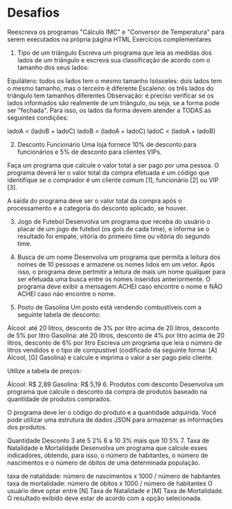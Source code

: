# Desafios

Reescreva os programas "Cálculo IMC" e "Conversor de Temperatura" para serem executados na própria página HTML
Exercícios complementares

1. Tipo de um triângulo
Escreva um programa que leia as medidas dos lados de um triângulo e escreva sua classificação de acordo com o tamanho dos seus lados:

Equilátero: todos os lados tem o mesmo tamanho
Isósceles: dois lados tem o mesmo tamanho, mas o terceiro é diferente
Escaleno: os três lados do triângulo tem tamanhos diferentes
Observação: é preciso verificar se os lados informados são realmente de um triângulo, ou seja, se a forma pode ser "fechada". Para isso, os lados da forma devem atender a TODAS as seguintes condições:

ladoA < (ladoB + ladoC)
ladoB < (ladoA + ladoC)
ladoC < (ladoA + ladoB)

2. Desconto Funcionário
Uma loja fornece 10% de desconto para funcionários e 5% de desconto para clientes VIPs.

Faça um programa que calcule o valor total a ser pago por uma pessoa. O programa deverá ler o valor total da compra efetuada e um código que identifique se o comprador é um cliente comum [1], funcionário [2] ou VIP [3].

A saída do programa deve ser o valor total da compra após o processamento e a categoria do desconto aplicado, se houver.

3. Jogo de Futebol
Desenvolva um programa que receba do usuário o placar de um jogo de futebol (os gols de cada time), e informa se o resultado foi empate, vitória do primeiro time ou vitória do segundo time.

4. Busca de um nome
Desenvolva um programa que permita a leitura dos nomes de 10 pessoas e armazene os nomes lidos em um vetor. Após isso, o programa deve pertmitir a leitura de mais um nome qualquer para ser efetuada uma busca entre os nomes inseridos anteriormente. O programa deve exibir a mensagem ACHEI caso encontre o nome e NÃO ACHEI caso não encontre o nome.

5. Posto de Gasolina
Um posto está vendendo combustíveis com a seguinte tabela de desconto:

Álcool:
até 20 litros, desconto de 3% por litro
acima de 20 litros, desconto de 5% por litro
Gasolina:
até 20 litros, desconto de 4% por litro
acima de 20 litros, desconto de 6% por litro
Escreva um programa que leia o número de litros vendidos e o tipo de compustível (codificado da seguinte forma: [A] Álcool, [G] Gasolina) e calcule e imprima o valor a ser pago pelo cliente.

Utilize a tabela de preços:

Álcool: R$ 2,89
Gasolina: R$ 5,19
6. Produtos com desconto
Desenvolva um programa que calcule o desconto da compra de produtos baseado na quantidade de produtos comprados.

O programa deve ler o código do produto e a quantidade adquirida. Você pode utilizar uma estrutura de dados JSON para armazenar as informações dos produtos.

Quantidade	Desconto
3 até 5	2%
6 a 10	3%
mais que 10	5%
7. Taxa de Natalidade e Mortalidade
Desenvolva um programa que calcule esses indicadores, obtendo, para isso, o número de habitantes, o número de nascimentos e o número de óbitos de uma determinada população.

taxa de natalidade: número de nascimentos x 1000 / número de habitantes
taxa de mortalidade: número de óbitos x 1000 / número de habitantes
O usuário deve optar entre [N] Taxa de Natalidade e [M] Taxa de Mortalidade. O resultado exibido deve estar de acordo com a opção selecionada.